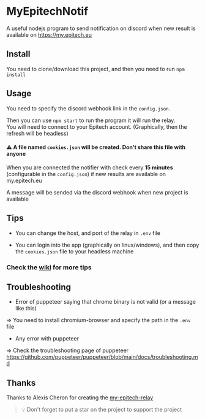 # MyEpitechNotif

A useful nodejs program to send notification on discord when new result is available on https://my.epitech.eu

## Install

You need to clone/download this project, and then you need to run `npm install`

## Usage

You need to specify the discord webhook link in the `config.json`.

Then you can use `npm start` to run the program it will run the relay. <br>
You will need to connect to your Epitech account. (Graphically, then the refresh will be headless)

#### ⚠️ A file named `cookies.json` will be created. Don't share this file with anyone

When you are connected the notifier with check every **15 minutes** (configurable in the `config.json`) if new results are available on my.epitech.eu

A message will be sended via the discord webhook when new project is available

## Tips

- You can change the host, and port of the relay in `.env` file

- You can login into the app (graphically on linux/windows), and then copy the `cookies.json` file to your headless machine

### Check the [wiki](https://github.com/alwyn974/MyEpitechNotif/wiki) for more tips

## Troubleshooting

- Error of puppeteer saying that chrome binary is not valid (or a message like this)

=> You need to install chromium-browser and specify the path in the `.env` file

- Any error with puppeteer

=> Check the troubleshooting page of puppeteer
https://github.com/puppeteer/puppeteer/blob/main/docs/troubleshooting.md

## Thanks

Thanks to Alexis Cheron for creating the [my-epitech-relay](https://github.com/norech/my-epitech-relay)

> :bulb: Don't forget to put a star on the project to support the project
